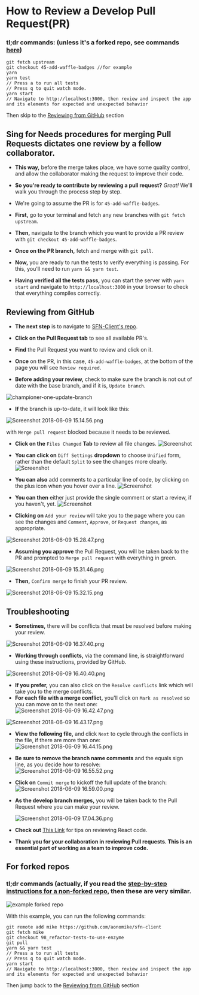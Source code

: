 # How to Review a Develop Pull Request(PR)
### tl;dr commands: (unless it's a forked repo, see commands [here](#for-forked-repos))
```
git fetch upstream
git checkout 45-add-waffle-badges //for example
yarn
yarn test
// Press a to run all tests
// Press q to quit watch mode.
yarn start
// Navigate to http://localhost:3000, then review and inspect the app and its elements for expected and unexpected behavior
```

Then skip to the [Reviewing from GitHub](#reviewing-from-github) section

## Sing for Needs procedures for merging Pull Requests dictates one review by a fellow collaborator.
  * **This way,** before the merge takes place, we have some quality control, and allow the collaborator making the request to improve their code.  

  * **So you're ready to contribute by reviewing a pull request?** *Great!* We'll walk you through the process step by step.

  * We're going to assume the PR is for `45-add-waffle-badges`.

  * **First,** go to your terminal and fetch any new branches with `git fetch upstream`.

  * **Then,** navigate to the branch which you want to provide a PR review with `git checkout 45-add-waffle-badges`.

  * **Once on the PR branch,** fetch and merge with `git pull`.

  * **Now,** you are ready to run the tests to verify everything is passing. For this, you'll need to run `yarn && yarn test`.

  * **Having verified all the tests pass,** you can start the server with `yarn start` and navigate to `http://localhost:3000` in your browser to check that everything compiles correctly.

## Reviewing from GitHub
  * **The next step** is to navigate to  [SFN-Client's repo](https://github.com/AgileVentures/sfn-client).

  * **Click on the Pull Request tab** to see all available PR's.

  * **Find** the Pull Request you want to review and click on it.

  * **Once** on the PR, in this case, `45-add-waffle-badges`, at the bottom of the page you will see `Review required`.

  * **Before adding your review,** check to make sure the branch is not out of date with the base branch, and if it is, `Update branch`.  

  ![championer-one-update-branch](https://dl.dropbox.com/s/b2tliy2md6vwlns/championer-one-update-branch.png?dl=0)

  * **If** the branch is up-to-date, it will look like this:

  ![Screenshot 2018-06-09 15.14.56.png](https://waffleio-direct-uploads-production.s3.amazonaws.com/uploads/57e387b76082a50f00d31003/125516c66e82c728ace21e0d46db978826878dba87e6ab03f60da1cc6416713e795de37a25cbb27cf1172d43434d0eee1e020a17b8eb8339a3e43c71895f58ead0695926cf6911acb08b17b606ba20de5d99a4fedb1294b7607caddecd5d340c041183fe5837a89c43ca59f64be8485cb65e.png)

  with `Merge pull request` blocked because it needs to be reviewed.

  * **Click on the** `Files Changed` **Tab** to review all file changes.
  ![Screenshot](https://user-images.githubusercontent.com/11988089/52914523-5523d780-32c1-11e9-9564-cf51bab924a6.png)

  * **You can click on** `Diff Settings` **dropdown** to choose `Unified` form, rather than the default `Split` to see the changes more clearly.
  ![Screenshot](https://user-images.githubusercontent.com/11988089/52914564-e430ef80-32c1-11e9-81ce-99142cd222a6.png)

  * **You can also** add comments to a particular line of code, by clicking on the plus icon when you hover over a line.
  ![Screenshot](https://user-images.githubusercontent.com/11988089/52914657-08410080-32c3-11e9-9a0f-b73a891acf44.png)

  * **You can then** either just provide the single comment or start a review, if you haven't, yet.
  ![Screenshot](https://user-images.githubusercontent.com/11988089/52914665-2444a200-32c3-11e9-95d3-113a56dc4884.png)

  * **Clicking on** `Add your review` will take you to the page where you can see the changes and `Comment`, `Approve`, or `Request changes`, as appropriate.

  ![Screenshot 2018-06-09 15.28.47.png](https://waffleio-direct-uploads-production.s3.amazonaws.com/uploads/57e387b76082a50f00d31003/125516c66e82c728ace21e0d46db978826878dba87e6ab03f60da1cc6416713e795de37a25cbb170f1162c43434d0eee1e020a17b8eb8339a3e43c71895f58ead0695926cf6911acb08b17b606ba20de5d99a4fedb1294b7607caddecd5d340c041183fe5837a89c43ca59f64be84c57b65e.png)

  * **Assuming you approve** the Pull Request, you will be taken back to the PR and prompted to `Merge pull request` with everything in green.

  ![Screenshot 2018-06-09 15.31.46.png](https://waffleio-direct-uploads-production.s3.amazonaws.com/uploads/57e387b76082a50f00d31003/125516c66e82c728ace21e0d46db978826878dba87e6ab03f60da1cc6416713e795de37a25cbb079f1162d43434d0eee1e020a17b8eb8339a3e43c71895f58ead0695926cf6911acb08b17b606ba20de5d99a4fedb1294b7607caddecd5d340c041083fe5837a89c43ca59f64ae14450b65e.png)

  * **Then,** `Confirm merge` to finish your PR review.

  ![Screenshot 2018-06-09 15.32.15.png](https://waffleio-direct-uploads-production.s3.amazonaws.com/uploads/57e387b76082a50f00d31003/125516c66e82c728ace21e0d46db978826878dba87e6ab03f60da1cc6416713e795de37a25cbb07af1132e43434d0eee1e020a17b8eb8339a3e43c71895f58ead0695926cf6911acb08b17b606ba20de5d99a4fedb1294b7607caddecd5d340c041183fe5837a89c43ca59f64be84a51b65e.png)
## Troubleshooting  
  * **Sometimes,** there will be conflicts that must be resolved before making your review.

  ![Screenshot 2018-06-09 16.37.40.png](https://waffleio-direct-uploads-production.s3.amazonaws.com/uploads/57e387b76082a50f00d31003/125516c66e82c728ace21e0d46db978826878dba87e6ab03f60da1cc6416713e795de37a26cbb07ff1162b43434d0eee1e020a17b8eb8339a3e43c71895f58ead0695926cf6911acb08b17b606ba20de5d99a4fedb1294b7607caddecd5d340c041083fe5837a89c43ca59f64be84c54b65e.png)

  * **Working through conflicts,** via the command line, is straightforward using these instructions, provided by GitHub.

  ![Screenshot 2018-06-09 16.40.40.png](https://waffleio-direct-uploads-production.s3.amazonaws.com/uploads/57e387b76082a50f00d31003/125516c66e82c728ace21e0d46db978826878dba87e6ab03f60da1cc6416713e795de37a26cbb778f1162b43434d0eee1e020a17b8eb8339a3e43c71895f58ead0695926cf6911acb08b17b606ba20de5d99a4fedb1294b7607caddecd5d340c041183fe5837a89c43ca59f64be84456b65e.png)

  * **If you prefer,** you can also click on the `Resolve conflicts` link which will take you to the merge conflicts.
  * **For each file with a merge conflict,** you'll click on `Mark as resolved` so you can move on to the next one:
  ![Screenshot 2018-06-09 16.42.47.png](https://waffleio-direct-uploads-production.s3.amazonaws.com/uploads/57e387b76082a50f00d31003/125516c66e82c728ace21e0d46db978826878dba87e6ab03f60da1cc6416713e795de37a26cbb77af1162c43434d0eee1e020a17b8eb8339a3e43c71895f58ead0695926cf6911acb08b17b606ba20de5d99a4fedb1294b7607caddecd5d340c041183fe5837a89c43ca59f64be84b50b65e.png)

  ![Screenshot 2018-06-09 16.43.17.png](https://waffleio-direct-uploads-production.s3.amazonaws.com/uploads/57e387b76082a50f00d31003/125516c66e82c728ace21e0d46db978826878dba87e6ab03f60da1cc6416713e795de37a26cbb77bf1132c43434d0eee1e020a17b8eb8339a3e43c71895f58ead0695926cf6911acb08b17b606ba20de5d99a4fedb1294b7607caddecd5d340c041183fe5837a89c43ca59f64be84450b65e.png)

  * **View the following file,** and click `Next` to cycle through the conflicts in the file, if there are more than one:
  ![Screenshot 2018-06-09 16.44.15.png](https://waffleio-direct-uploads-production.s3.amazonaws.com/uploads/57e387b76082a50f00d31003/125516c66e82c728ace21e0d46db978826878dba87e6ab03f60da1cc6416713e795de37a26cbb77cf1132e43434d0eee1e020a17b8eb8339a3e43c71895f58ead0695926cf6911acb08b17b606ba20de5d99a4fedb1294b7607caddecd5d340c041083fe5837a89c43ca59f64be8445db65e.png)

  * **Be sure to remove the branch name comments** and the equals sign line, as you decide how to resolve:
  ![Screenshot 2018-06-09 16.55.52.png](https://waffleio-direct-uploads-production.s3.amazonaws.com/uploads/57e387b76082a50f00d31003/125516c66e82c728ace21e0d46db978826878dba87e6ab03f60da1cc6416713e795de37a26cbb67df1172943434d0eee1e020a17b8eb8339a3e43c71895f58ead0695926cf6911acb08b17b606ba20de5d99a4fedb1294b7607caddecd5d340c041083fe5837a89c43ca59f64ae14452b65e.png)
  
  * **Click on** `Commit merge` to kickoff the full update of the branch:
  ![Screenshot 2018-06-09 16.59.00.png](https://waffleio-direct-uploads-production.s3.amazonaws.com/uploads/57e387b76082a50f00d31003/125516c66e82c728ace21e0d46db978826878dba87e6ab03f60da1cc6416713e795de37a26cbb671f1122b43434d0eee1e020a17b8eb8339a3e43c71895f58ead0695926cf6911acb08b17b606ba20de5d99a4fedb1294b7607caddecd5d340c041e83fe5837a89c43ca59f64be84952b65e.png)

* **As the develop branch merges,** you will be taken back to the Pull Request where you can make your review.

  ![Screenshot 2018-06-09 17.04.36.png](https://waffleio-direct-uploads-production.s3.amazonaws.com/uploads/57e387b76082a50f00d31003/125516c66e82c728ace21e0d46db978826878dba87e6ab03f60da1cc6416713e795de37a27cbb37cf1112d43434d0eee1e020a17b8eb8339a3e43c71895f58ead0695926cf6911acb08b17b606ba20de5d99a4fedb1294b7607caddecd5d340c041083fe5837a89c43ca59f64ae1445db65e.png)

* **Check out** [This Link](https://medium.com/@muthuks/here-is-the-checklist-for-reviewing-your-own-react-code-17c03761ac38) for tips on reviewing React code.

* **Thank you for your collaboration in reviewing Pull requests. This is an essential part of working as a team to improve code.**
 

## For forked repos
### tl;dr commands (actually, if you read the [step-by-step instructions for a non-forked repo](#sing-for-needs-procedures-for-merging-pull-requests-dictates-one-review-by-a-fellow-collaborator), then these are very similar.

![example forked repo](https://user-images.githubusercontent.com/11988089/54495511-522a0000-48dc-11e9-9c31-90f56af1105e.png)

With this example, you can run the following commands:
```
git remote add mike https://github.com/aonomike/sfn-client
git fetch mike
git checkout 98_refactor-tests-to-use-enzyme
git pull
yarn && yarn test
// Press a to run all tests
// Press q to quit watch mode.
yarn start
// Navigate to http://localhost:3000, then review and inspect the app and its elements for expected and unexpected behavior
```
Then jump back to the [Reviewing from GitHub](#reviewing-from-github) section
